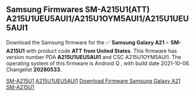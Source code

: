 <h2>Samsung Firmwares SM-A215U1(ATT) A215U1UEU5AUI1/A215U1OYM5AUI1/A215U1UEU5AUI1</h2>
Download the Samsung firmware for the ✅ <strong>Samsung Galaxy A21 </strong> ⭐ <strong>SM-A215U1</strong> with product code <strong>ATT</strong> <strong> from United States</strong>. This firmware has version number PDA <strong>A215U1UEU5AUI1</strong> and CSC A215U1OYM5AUI1. The operating system of this firmware is Android Q , with build date 2021-10-06. Changelist <strong>20280533</strong>.


[SM-A215U1](https://samfirm.shop/samsung/model/SM-A215U1)
[A215U1UEU5AUI1](https://samfirm.shop/samsung/pda/A215U1UEU5AUI1)
[Download Firmware Samsung Galaxy A21 SM-A215U1](https://samfirm.shop/samsung/firmware/463069)
